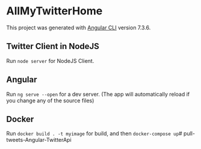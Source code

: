 # AllMyTwitterHome

This project was generated with [Angular CLI](https://github.com/angular/angular-cli) version 7.3.6.

## Twitter Client in NodeJS

Run `node server` for NodeJS Client.

## Angular

Run `ng serve --open` for a dev server. (The app will automatically reload if you change any of the source files)

## Docker

Run `docker build . -t myimage` for build, and then `docker-compose up`# pull-tweets-Angular-TwitterApi

